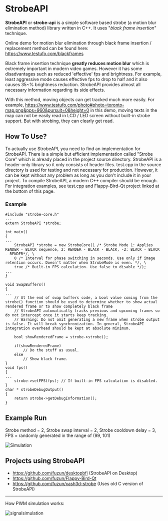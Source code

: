 


# StrobeAPI
**StrobeAPI** or **strobe-api** is a simple software based strobe (a motion blur elimination method) library written in C++. It uses "*black frame insertion*" technique.

Online demo for motion blur elimination through black frame insertion / replacement method can be found here: https://www.testufo.com/blackframes

Black frame insertion technique **greatly reduces motion blur** which is extremely important in modern video games. However it has some disadvantages such as reduced 'effective' fps and brightness. For example, least aggressive mode causes effective fps to drop to half and it also causes 35~% brightness reduction. StrobeAPI provides almost all necessary information regarding its side effects.

With this method, moving objects can get tracked much more easily. For example, https://www.testufo.com/photo#photo=toronto-map.png&pps=960&pursuit=0&height=0 in this demo, moving texts in the map can not be easily read in LCD / LED screen without built-in strobe support. But with strobing, they can clearly get read.

## How To Use?
To actually use StrobeAPI, you need to find an implementation for StrobeAPI. There is a simple but efficient implementation called "Strobe Core" which is already placed in the project source directory.
StrobeAPI is a header-only library so it only consists of header files. test.cpp in the source directory is used for testing and not necessary for production. However, it can be kept without any problem as long as you don't include it in your project.
To compile StrobeAPI, a modern C++ compiler should be enough.
For integration examples, see test.cpp and Flappy-Bird-Qt project linked at the bottom of this page.

### Example

    #include "strobe-core.h"
    ...
    extern StrobeAPI *strobe;
    
    int main()
    {
    ...
	    StrobeAPI *strobe = new StrobeCore(1 /* Strobe Mode 1: Applies RENDER - BLACK sequence, 2: RENDER - BLACK - BLACK, -2: BLACK - BLACK - RENDER*/, \
	    0 /* Interval for phase switching in seconds. Use only if image retention occurs. Doesn't matter when StrobeMode is even. */, \
	    true /* Built-in FPS calculation. Use false to disable */);
    ...
    }
    
    void SwapBuffers()
    {
	...
	    // At the end of swap buffers code, a bool value coming from the strobe() function should be used to determine whether to show actual rendered frame or to show completely black frame
	    // StrobeAPI automatically tracks previous and upcoming frames so do not intercept once it starts keep tracking.
	    // Warning: Do not omit generating a new frame when strobe output is false. It will break synchronization. In general, StrobeAPI integration overhead should be kept at absolute minimum.
	    
	    bool showRenderedFrame = strobe->strobe();
	    
	    if(showRenderedFrame)
		    // Do the stuff as usual.
	    else
		    // Show black frame.
	}
	void fps()
	{
	...
		strobe->setFPS(fps); // If built-in FPS calculation is disabled.
	}
	char * strobeDebugOutput()
	{
		return strobe->getDebugInformation();
	}

## Example Run
Strobe method = 2,
Strobe swap interval = 2,
Strobe cooldown delay = 3,
FPS = randomly generated in the range of (99, 101)

![Simulation](https://i.imgur.com/pO7tP3N.png)

## Projects using StrobeAPI
 - https://github.com/fuzun/desktopbfi (StrobeAPI on Desktop)
 - https://github.com/fuzun/Flappy-Bird-Qt
 - https://github.com/fuzun/xash3d-strobe (Uses old C version of StrobeAPI)
 
---

How PWM simulation works:

![signalsimulation](https://i.imgur.com/9Reb4GF.png)
